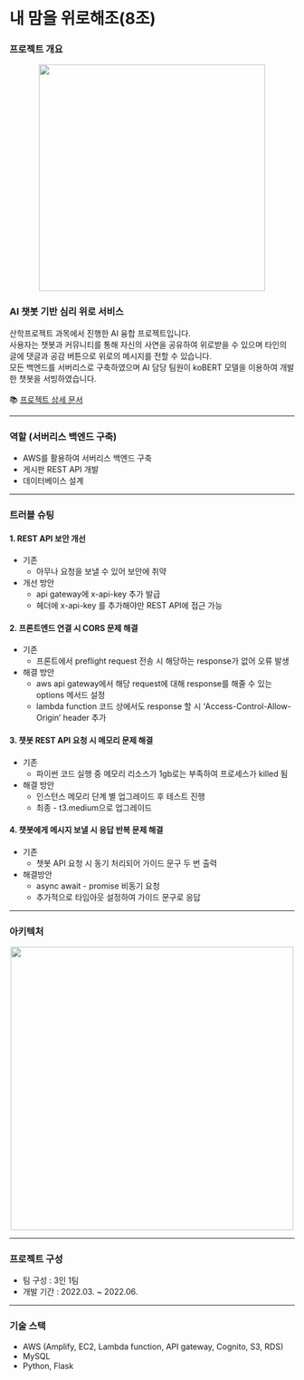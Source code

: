 # 내 맘을 위로해조(8조)
### 프로젝트 개요

<p align="center">
  <img src="https://file.notion.so/f/f/04e846d6-857c-4ddd-aea7-9dab39f443b8/ab093b8d-ef46-49c6-a199-d63924122cda/Untitled.png?id=8cba53b9-056a-40dd-a220-4e229ae3e4db&table=block&spaceId=04e846d6-857c-4ddd-aea7-9dab39f443b8&expirationTimestamp=1717171200000&signature=NCPPWFO_pp0iQIuj2n7z4GgfCX6dir5iqPAvEcHVvTY&downloadName=Untitled.png" height=400>
</p>

### AI 챗봇 기반 심리 위로 서비스
산학프로젝트 과목에서 진행한 AI 융합 프로젝트입니다.<br>
사용자는 챗봇과 커뮤니티를 통해 자신의 사연을 공유하여 위로받을 수 있으며 타인의 글에 댓글과 공감 버튼으로 위로의 메시지를 전할 수 있습니다.<br>
모든 백엔드를 서버리스로 구축하였으며 AI 담당 팀원이 koBERT 모델을 이용하여 개발한 챗봇을 서빙하였습니다.
<br><br>
📚 <a href="https://baegopa.notion.site/9891e0329bcf47b8a8b5201da58202cf?pvs=4">프로젝트 상세 문서</a>

---
### 역할 (서버리스 백엔드 구축)
- AWS를 활용하여 서버리스 백엔드 구축
- 게시판 REST API 개발
- 데이터베이스 설계

---
### 트러블 슈팅
#### 1. REST API 보안 개선
  - 기존
      - 아무나 요청을 보낼 수 있어 보안에 취약
  - 개선 방안
      - api gateway에 x-api-key 추가 발급
      - 헤더에 x-api-key 를 추가해야만 REST API에 접근 가능

#### 2. 프론트엔드 연결 시 CORS 문제 해결
  - 기존
      - 프론트에서 preflight request 전송 시 해당하는 response가 없어 오류 발생
  - 해결 방안
      - aws api gateway에서 해당 request에 대해 response를 해줄 수 있는 options 메서드 설정
      - lambda function 코드 상에서도 response 할 시 ‘Access-Control-Allow-Origin’ header 추가
        
#### 3. 챗봇 REST API 요청 시 메모리 문제 해결
  - 기존
      - 파이썬 코드 실행 중 메모리 리소스가 1gb로는 부족하여 프로세스가 killed 됨
  - 해결 방안
      - 인스턴스 메모리 단계 별 업그레이드 후 테스트 진행
      - 최종 - t3.medium으로 업그레이드

#### 4. 챗봇에게 메시지 보낼 시 응답 반복 문제 해결
  - 기존
      - 챗봇 API 요청 시 동기 처리되어 가이드 문구 두 번 출력
  - 해결방안
      - async await - promise 비동기 요청
      - 추가적으로 타임아웃 설정하여 가이드 문구로 응답
        
---
### 아키텍처
<p align="center">
  <img src="https://file.notion.so/f/f/04e846d6-857c-4ddd-aea7-9dab39f443b8/33744e0c-7d72-4b91-ae58-f389725175d6/Untitled.png?id=649b67af-2824-4562-910f-5df85f12e266&table=block&spaceId=04e846d6-857c-4ddd-aea7-9dab39f443b8&expirationTimestamp=1717171200000&signature=-SsoF1E5ok5WbxaS28GpQbI-ZbOVdzjlYm7aRWda0_o&downloadName=Untitled.png" height=500>
</p>

---
### 프로젝트 구성
- 팀 구성 : 3인 1팀 <br>
- 개발 기간 : 2022.03. ~ 2022.06.
  
---
### 기술 스택
- AWS (Amplify, EC2, Lambda function, API gateway, Cognito, S3, RDS)
- MySQL
- Python, Flask

  
